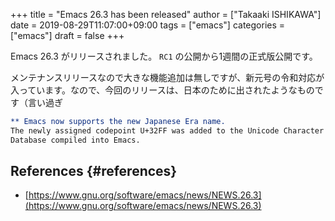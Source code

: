 +++
title = "Emacs 26.3 has been released"
author = ["Takaaki ISHIKAWA"]
date = 2019-08-29T11:07:00+09:00
tags = ["emacs"]
categories = ["emacs"]
draft = false
+++

Emacs 26.3 がリリースされました。 `RC1` の公開から1週間の正式版公開です。  

メンテナンスリリースなので大きな機能追加は無しですが、新元号の令和対応が入っています。なので、今回のリリースは、日本のために出されたようなものです（言い過ぎ  

```org
** Emacs now supports the new Japanese Era name.
The newly assigned codepoint U+32FF was added to the Unicode Character
Database compiled into Emacs.
```


## References {#references}

-   [https://www.gnu.org/software/emacs/news/NEWS.26.3](https://www.gnu.org/software/emacs/news/NEWS.26.3)